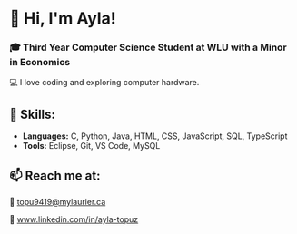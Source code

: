 # 👋 Hi, I'm Ayla!

### 🎓 Third Year Computer Science Student at WLU with a Minor in Economics

💻 I love coding and exploring computer hardware.

## 🔧 Skills:
- **Languages:** C, Python, Java, HTML, CSS, JavaScript, SQL, TypeScript
- **Tools:** Eclipse, Git, VS Code, MySQL

## 📫 Reach me at:
📧 [topu9419@mylaurier.ca](mailto:topu9419@mylaurier.ca)

🔗 www.linkedin.com/in/ayla-topuz

